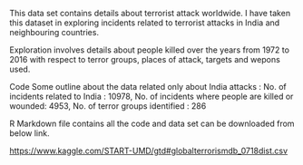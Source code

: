 This data set contains details about terrorist attack worldwide. I have taken this dataset in exploring incidents related to terrorist attacks in India and neighbouring countries.

Exploration involves details about people killed over the years from 1972 to 2016 with respect to terror groups, places of attack, targets and wepons used.

Code
Some outline about the data related only about India attacks : No. of incidents related to India : 10978, No. of incidents where people are killed or wounded: 4953, No. of terror groups identified : 286

R Markdown file contains all the code and data set can be downloaded from below link.

https://www.kaggle.com/START-UMD/gtd#globalterrorismdb_0718dist.csv

